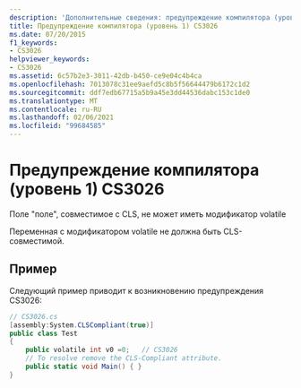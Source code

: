 ```yaml
---
description: 'Дополнительные сведения: предупреждение компилятора (уровень 1) CS3026'
title: Предупреждение компилятора (уровень 1) CS3026
ms.date: 07/20/2015
f1_keywords:
- CS3026
helpviewer_keywords:
- CS3026
ms.assetid: 6c57b2e3-3011-42db-b450-ce9e04c4b4ca
ms.openlocfilehash: 7013078c31ee9aefd5c8b5f56644479b6172c1d2
ms.sourcegitcommit: ddf7edb67715a5b9a45e3dd44536dabc153c1de0
ms.translationtype: MT
ms.contentlocale: ru-RU
ms.lasthandoff: 02/06/2021
ms.locfileid: "99684585"
---
```

# <a name="compiler-warning-level-1-cs3026"></a>Предупреждение компилятора (уровень 1) CS3026

Поле "поле", совместимое с CLS, не может иметь модификатор volatile

Переменная с модификатором volatile не должна быть CLS-совместимой.

## <a name="example"></a>Пример

Следующий пример приводит к возникновению предупреждения CS3026:

```csharp
// CS3026.cs
[assembly:System.CLSCompliant(true)]
public class Test
{
    public volatile int v0 =0;   // CS3026
    // To resolve remove the CLS-Compliant attribute.
    public static void Main() { }
}
```
